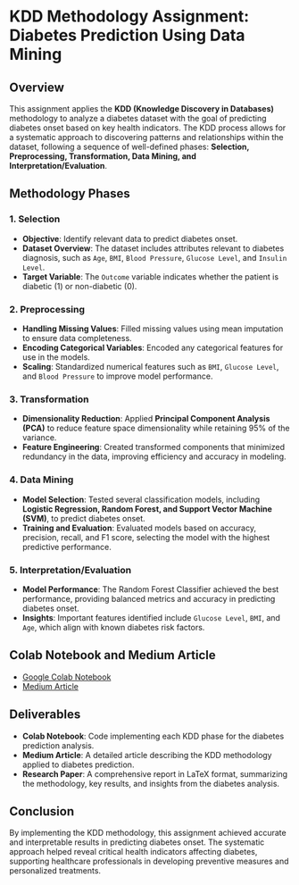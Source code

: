 # KDD Methodology Assignment: Diabetes Prediction Using Data Mining

## Overview
This assignment applies the **KDD (Knowledge Discovery in Databases)** methodology to analyze a diabetes dataset with the goal of predicting diabetes onset based on key health indicators. The KDD process allows for a systematic approach to discovering patterns and relationships within the dataset, following a sequence of well-defined phases: **Selection, Preprocessing, Transformation, Data Mining, and Interpretation/Evaluation**.

## Methodology Phases

### 1. Selection
   - **Objective**: Identify relevant data to predict diabetes onset.
   - **Dataset Overview**: The dataset includes attributes relevant to diabetes diagnosis, such as `Age`, `BMI`, `Blood Pressure`, `Glucose Level`, and `Insulin Level`.
   - **Target Variable**: The `Outcome` variable indicates whether the patient is diabetic (1) or non-diabetic (0).

### 2. Preprocessing
   - **Handling Missing Values**: Filled missing values using mean imputation to ensure data completeness.
   - **Encoding Categorical Variables**: Encoded any categorical features for use in the models.
   - **Scaling**: Standardized numerical features such as `BMI`, `Glucose Level`, and `Blood Pressure` to improve model performance.

### 3. Transformation
   - **Dimensionality Reduction**: Applied **Principal Component Analysis (PCA)** to reduce feature space dimensionality while retaining 95% of the variance.
   - **Feature Engineering**: Created transformed components that minimized redundancy in the data, improving efficiency and accuracy in modeling.

### 4. Data Mining
   - **Model Selection**: Tested several classification models, including **Logistic Regression, Random Forest, and Support Vector Machine (SVM)**, to predict diabetes onset.
   - **Training and Evaluation**: Evaluated models based on accuracy, precision, recall, and F1 score, selecting the model with the highest predictive performance.

### 5. Interpretation/Evaluation
   - **Model Performance**: The Random Forest Classifier achieved the best performance, providing balanced metrics and accuracy in predicting diabetes onset.
   - **Insights**: Important features identified include `Glucose Level`, `BMI`, and `Age`, which align with known diabetes risk factors.

## Colab Notebook and Medium Article
- [Google Colab Notebook](https://colab.research.google.com/drive/133zR9SCQmnILrJjTGP0yXZyM9z3JJuFO?usp=sharing)
- [Medium Article](https://medium.com/@nisargprajapati281/predicting-diabetes-with-data-mining-a-deep-dive-using-the-kdd-methodology-8e3ca09efef1)

## Deliverables
- **Colab Notebook**: Code implementing each KDD phase for the diabetes prediction analysis.
- **Medium Article**: A detailed article describing the KDD methodology applied to diabetes prediction.
- **Research Paper**: A comprehensive report in LaTeX format, summarizing the methodology, key results, and insights from the diabetes analysis.

## Conclusion
By implementing the KDD methodology, this assignment achieved accurate and interpretable results in predicting diabetes onset. The systematic approach helped reveal critical health indicators affecting diabetes, supporting healthcare professionals in developing preventive measures and personalized treatments.



